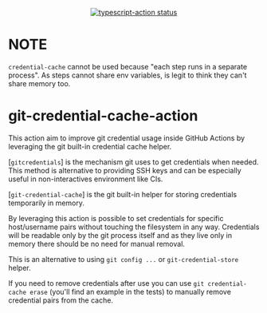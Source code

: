 <p align="center">
  <a href="https://github.com/actions/typescript-action/actions"><img alt="typescript-action status" src="https://github.com/actions/typescript-action/workflows/build-test/badge.svg"></a>
</p>

# NOTE

`credential-cache` cannot be used because "each step runs in a separate process". As steps cannot share env variables, is legit to think they can't share memory too.

# git-credential-cache-action

This action aim to improve git credential usage inside GitHub Actions by leveraging the git built-in credential cache helper.

[`gitcredentials`] is the mechanism git uses to get credentials when needed. This method is alternative to providing SSH keys and can be especially useful in non-interactives environment like CIs.

[`git-credential-cache`] is the git built-in helper for storing credentials temporarily in memory.

By leveraging this action is possible to set credentials for specific host/username pairs without touching the filesystem in any way. Credentials will be readable only by the git process itself and as they live only in memory there should be no need for manual removal.

This is an alternative to using `git config ...` or `git-credential-store` helper.

If you need to remove credentials after use you can use `git credential-cache erase` (you'll find an example in the tests) to manually remove credential pairs from the cache.

[gitcredentials]: https://git-scm.com/docs/gitcredentials
[git-credential-cache]: https://git-scm.com/docs/git-credential-cache
